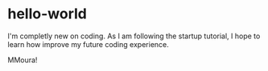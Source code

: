# hello-world

I'm completly new on coding. As I am following the startup tutorial, I hope to learn how improve my future coding
experience.

MMoura!
